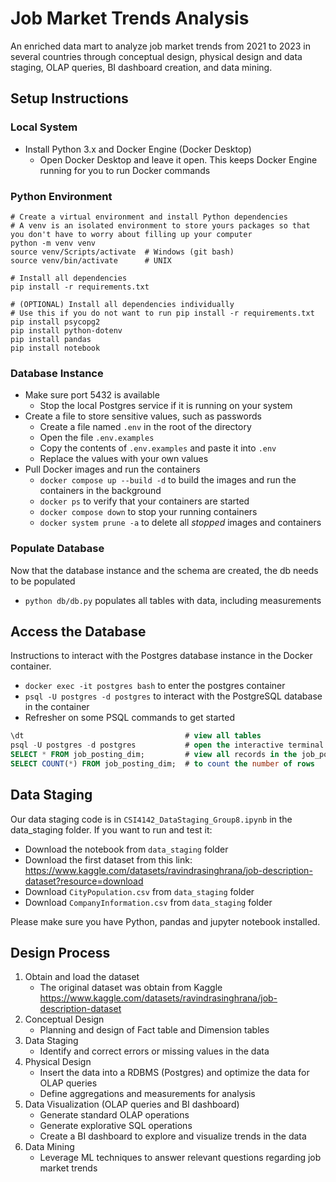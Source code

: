 # Job Market Trends Analysis
An enriched data mart to analyze job market trends from 2021 to 2023 in several countries through conceptual design, physical design and data staging, OLAP queries, BI dashboard creation, and data mining.

## Setup Instructions
### Local System
- Install Python 3.x and Docker Engine (Docker Desktop)
    - Open Docker Desktop and leave it open. This keeps Docker Engine running for you to run Docker commands
### Python Environment
```console
# Create a virtual environment and install Python dependencies
# A venv is an isolated environment to store yours packages so that you don't have to worry about filling up your computer
python -m venv venv
source venv/Scripts/activate  # Windows (git bash)
source venv/bin/activate      # UNIX

# Install all dependencies
pip install -r requirements.txt

# (OPTIONAL) Install all dependencies individually
# Use this if you do not want to run pip install -r requirements.txt
pip install psycopg2
pip install python-dotenv
pip install pandas
pip install notebook
```
### Database Instance
- Make sure port 5432 is available
    - Stop the local Postgres service if it is running on your system
- Create a file to store sensitive values, such as passwords
    - Create a file named `.env` in the root of the directory
    - Open the file `.env.examples`
    - Copy the contents of `.env.examples` and paste it into `.env`
    - Replace the values with your own values
- Pull Docker images and run the containers
    - `docker compose up --build -d` to build the images and run the containers in the background
    - `docker ps` to verify that your containers are started
    - `docker compose down` to stop your running containers
    - `docker system prune -a` to delete all *stopped* images and containers

### Populate Database
Now that the database instance and the schema are created, the db needs to be populated
- `python db/db.py` populates all tables with data, including measurements

<!-- ## Docker containers
- Enter `postgres` container
    - `docker exec -it postgres bash` to enter the postgres container
    - `psql -U postgres -d postgres -a -f schema.sql` to manually create tables in the postgres container -->
## Access the Database
Instructions to interact with the Postgres database instance in the Docker container.
- `docker exec -it postgres bash` to enter the postgres container
- `psql -U postgres -d postgres` to interact with the PostgreSQL database in the container
- Refresher on some PSQL commands to get started
```sql
\dt                                    # view all tables
psql -U postgres -d postgres           # open the interactive terminal for the 'postgres' database as the 'postgres' user
SELECT * FROM job_posting_dim;         # view all records in the job_posting_dim table
SELECT COUNT(*) FROM job_posting_dim;  # to count the number of rows
```
<!-- - Note: The database was automatically created in the postgres container when `docker compose up` was executed.
- This is because the `./db/init` directory (which contains the `schema.sql` file) is mounted at `/docker-entrypoint-initdb.d` inside the container to indicate that to PostgreSQL that `schema.sql` (and any other `.sql` or `.sh` scripts present) need to be executed when the container is started up for the first time -->

## Data Staging
Our data staging code is in `CSI4142_DataStaging_Group8.ipynb` in the data_staging folder.
If you want to run and test it:
- Download the notebook from `data_staging` folder
- Download the first dataset from this link: https://www.kaggle.com/datasets/ravindrasinghrana/job-description-dataset?resource=download
- Download `CityPopulation.csv` from `data_staging` folder
- Download `CompanyInformation.csv` from `data_staging` folder

Please make sure you have Python, pandas and jupyter notebook installed.

## Design Process
1. Obtain and load the dataset
    - The original dataset was obtain from Kaggle https://www.kaggle.com/datasets/ravindrasinghrana/job-description-dataset 
2. Conceptual Design
    - Planning and design of Fact table and Dimension tables
3. Data Staging
    - Identify and correct errors or missing values in the data
4. Physical Design
    - Insert the data into a RDBMS (Postgres) and optimize the data for OLAP queries
    - Define aggregations and measurements for analysis
5. Data Visualization (OLAP queries and BI dashboard)
    - Generate standard OLAP operations
    - Generate explorative SQL operations
    - Create a BI dashboard to explore and visualize trends in the data
6. Data Mining
    - Leverage ML techniques to answer relevant questions regarding job market trends

